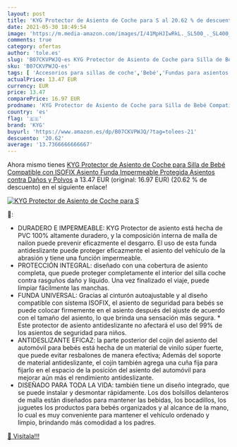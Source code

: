 ```yaml
---
layout: post
title: 'KYG Protector de Asiento de Coche para S al 20.62 % de descuento'
date: 2021-05-30 18:49:54
image: 'https://m.media-amazon.com/images/I/41MpHJIwRkL._SL500_._SL400_.jpg'
comments: true
category: ofertas
author: 'tole.es'
slug: 'B07CKVPWJQ-es KYG Protector de Asiento de Coche para Silla de Bebé...'
sku: 'B07CKVPWJQ-es'
tags: [ 'Accesorios para sillas de coche','Bebé','Fundas para asientos de coche','Sillas de coche y accesorios','bebé','isofix','kyg', ]
actualPrice: 13.47 EUR
currency: EUR
price: 13.47
comparePrice: 16.97 EUR
prodname: 'KYG Protector de Asiento de Coche para Silla de Bebé Compatible con ISOFIX Asiento Funda Impermeable Protegida Asientos contra Daños y Polvos'
country: 'es'
flag: '🇪🇸'
brand: 'KYG'
buyurl: 'https://www.amazon.es/dp/B07CKVPWJQ/?tag=tolees-21'
descuento: '20.62'
average: '13.7366666666667'
---
```


Ahora mismo tienes [KYG Protector de Asiento de Coche para Silla de Bebé Compatible con ISOFIX Asiento Funda Impermeable Protegida Asientos contra Daños y Polvos](https://www.amazon.es/dp/B07CKVPWJQ/?tag=tolees-21) a 13.47 EUR (original: 16.97 EUR) (20.62 %  de descuento) en el siguiente enlace!

[![KYG Protector de Asiento de Coche para S](https://m.media-amazon.com/images/I/41MpHJIwRkL._SL500_._SL400_.jpg)](https://www.amazon.es/dp/B07CKVPWJQ/?tag=tolees-21)

🔎:

- DURADERO E IMPERMEABLE: KYG Protector de asiento está hecha de PVC 100% altamente duradero, y la composición interna de malla de nailon puede prevenir eficazmente el desgarro. El uso de esta funda antideslizante puede proteger eficazmente el asiento del vehículo de la abrasión y tiene una función impermeable.
- PROTECCIÓN INTEGRAL: diseñado con una cobertura de asiento completa, que puede proteger completamente el interior del silla coche contra rasguños daño y líquido. Una vez finalizado el viaje, puede limpiar fácilmente las manchas.
- FUNDA UNIVERSAL: Gracias al cinturón autoajustable y al diseño compatible con sistema ISOFIX, el asiento de seguridad para bebés se puede colocar firmemente en el asiento después del ajuste de acuerdo con el tamaño del asiento, lo que brinda una sensación más segura. * Este protector de asiento antideslizante no afectará el uso del 99% de los asientos de seguridad para niños.
- ANTIDESLIZANTE EFICAZ: la parte posterior del cojín del asiento del automóvil para bebés está hecha de un material de vinilo súper fuerte, que puede evitar resbalones de manera efectiva; Además del soporte de material antideslizante, el cojín también agrega una cuña fija para fijarlo en el espacio de la posición del asiento del automóvil para mejorar aún más el rendimiento antideslizante.
- DISEÑADO PARA TODA LA VIDA: también tiene un diseño integrado, que se puede instalar y desmontar rápidamente. Los dos bolsillos delanteros de malla están diseñados para mantener las bebidas, los bocadillos, los juguetes los productos para bebés organizados y al alcance de la mano, lo cual es muy conveniente para mantener el vehículo ordenado y limpio, brindando más comodidad a los padres.

[🛒 Visítala!!!](https://www.amazon.es/dp/B07CKVPWJQ/?tag=tolees-21)
